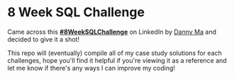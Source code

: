 # 8 Week SQL Challenge

Came across this **[#8WeekSQLChallenge](https://8weeksqlchallenge.com)** on LinkedIn by [Danny Ma](https://www.linkedin.com/in/datawithdanny/) and decided to give it a shot! 

This repo will (eventually) compile all of my case study solutions for each challenges, hope you'll find it helpful if you're viewing it as a reference and let me know if there's any ways I can improve my coding!
